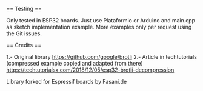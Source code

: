 == Testing ==

Only tested in ESP32 boards. 
Just use Plataformio or Arduino and main.cpp as sketch implementation example. 
More examples only per request using the Git issues.


== Credits ==

1.- Original library
https://github.com/google/brotli
2.- Article in techtutorials (compressed example copied and adapted from there)
https://techtutorialsx.com/2018/12/05/esp32-brotli-decompression

Library forked for Espressif boards by Fasani.de

